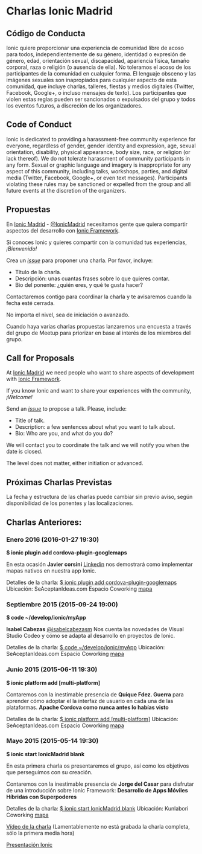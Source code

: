 # Charlas Ionic Madrid

## Código de Conducta

Ionic quiere proporcionar una experiencia de comunidad libre de acoso para todos, independientemente de su género, identidad o expresión de género, edad, orientación sexual, discapacidad, apariencia física, tamaño corporal, raza o religión (o ausencia de ella). No toleramos el acoso de los participantes de la comunidad en cualquier forma. El lenguaje obsceno y las imágenes sexuales son inapropiados para cualquier aspecto de esta comunidad, que incluye charlas, talleres, fiestas y medios digitales (Twitter, Facebook, Google+, o incluso mensajes de texto). Los participantes que violen estas reglas pueden ser sancionados o expulsados del grupo y todos los eventos futuros, a discreción de los organizadores.

## Code of Conduct

Ionic is dedicated to providing a harassment-free community experience for everyone, regardless of gender, gender identity and expression, age, sexual orientation, disability, physical appearance, body size, race, or religion (or lack thereof). We do not tolerate harassment of community participants in any form. Sexual or graphic language and imagery is inappropriate for any aspect of this community, including talks, workshops, parties, and digital media (Twitter, Facebook, Google+, or even text messages). Participants violating these rules may be sanctioned or expelled from the group and all future events at the discretion of the organizers.

## Propuestas

En [Ionic Madrid](http://www.meetup.com/Ionic-Madrid/) - [@IonicMadrid](https://twitter.com/IonicMadrid)
necesitamos gente que quiera compartir aspectos del desarrollo con [Ionic Framework](http://ionicframework.com/).

Si conoces Ionic y quieres compartir con la comunidad tus experiencias, *¡Bienvenido!*

Crea un [_issue_](https://github.com/IonicSpain/IonicMadrid/issues/new)
para proponer una charla. Por favor, incluye:

* Título de la charla.
* Descripción: unas cuantas frases sobre lo que quieres contar.
* Bio del ponente: ¿quién eres, y qué te gusta hacer?

Contactaremos contigo para coordinar la charla y te avisaremos cuando la fecha esté cerrada.

No importa el nivel, sea de iniciación o avanzado.

Cuando haya varias charlas propuestas lanzaremos una encuesta a través del grupo de Meetup para priorizar en base al interés de los miembros del grupo.

## Call for Proposals

At [Ionic Madrid](http://www.meetup.com/Ionic-Madrid/)
we need people who want to share aspects of development with [Ionic Framework](http://ionicframework.com/).

If you know Ionic and want to share your experiences with the community, *¡Welcome!*

Send an [_issue_](https://github.com/IonicSpain/IonicMadrid/issues/new)
to propose a talk. Please, include:

* Title of talk.
* Description: a few sentences about what you want to talk about.
* Bio: Who are you, and what do you do?

We will contact you to coordinate the talk and we will notify you when the date is closed.

The level does not matter, either initiation or advanced.

## Próximas Charlas Previstas

La fecha y estructura de las charlas puede cambiar sin previo aviso,
según disponibilidad de los ponentes y las localizaciones.


## Charlas Anteriores:

### Enero 2016 (2016-01-27 19:30)

**$ ionic plugin add cordova-plugin-googlemaps**

En esta ocasión **Javier corsini** [Linkedin](https://www.linkedin.com/in/javiercorsini) nos demostrará como implementar mapas nativos en nuestra app Ionic.

Detalles de la charla: [$ ionic plugin add cordova-plugin-googl­emaps](http://www.meetup.com/Ionic-Madrid/events/228059853/) Ubicación: SeAceptanIdeas.com Espacio Coworking [mapa](https://www.google.com/maps/place/Calle+de+Gutierre+de+Cetina,+24,+28017+Madrid,+Espa%C3%B1a/@40.432883,-3.643554,17z/data=!4m2!3m1!1s0xd422f404b712cb1:0xd3b409da9fc66987?hl=es)

### Septiembre 2015 (2015-09-24 19:00)

**$ code ~/develop/ionic/myApp**

**Isabel Cabezas** [@isabelcabezasm](https://twitter.com/isabelcabezasm) Nos cuenta las novedades de Visual Studio Codeo y cómo se adapta al desarrollo en proyectos de Ionic.

Detalles de la charla: [$ code ~/develop/ionic/myApp](http://www.meetup.com/Ionic-Madrid/events/225252831/) Ubicación: SeAceptanIdeas.com Espacio Coworking [mapa](https://www.google.com/maps/place/Calle+de+Gutierre+de+Cetina,+24,+28017+Madrid,+Espa%C3%B1a/@40.432883,-3.643554,17z/data=!4m2!3m1!1s0xd422f404b712cb1:0xd3b409da9fc66987?hl=es)

### Junio 2015 (2015-06-11 19:30)

**$ ionic platform add [multi-platform]**

Contaremos con la inestimable presencia de **Quique Fdez. Guerra** para aprender cómo adoptar el la interfaz de usuario en cada una de las plataformas. **Apache Cordova como nunca antes lo habías visto**

Detalles de la charla: [$ ionic platform add [multi-platform]](http://www.meetup.com/Ionic-Madrid/events/221887770/) Ubicación: SeAceptanIdeas.com Espacio Coworking [mapa](https://www.google.com/maps/place/Calle+de+Gutierre+de+Cetina,+24,+28017+Madrid,+Espa%C3%B1a/@40.432883,-3.643554,17z/data=!4m2!3m1!1s0xd422f404b712cb1:0xd3b409da9fc66987?hl=es)

### Mayo 2015 (2015-05-14 19:30)

**$ ionic start IonicMadrid blank**

En esta primera charla os presentaremos el grupo, así como los objetivos que perseguimos con su creación.

Contaremos con la inestimable presencia de **Jorge del Casar** para disfrutar de una introducción sobre Ionic Framework: **Desarrollo de Apps Móviles Híbridas con Superpoderes**

Detalles de la charla: [$ ionic start IonicMadrid blank](http://www.meetup.com/Ionic-Madrid/events/221700958/)
Ubicación: Kunlabori Coworking [mapa](http://maps.google.com/maps?f=q&hl=en&q=calle+eduardo+vicente+7%2C+Madrid%2C+es)

[Vídeo de la charla](https://www.youtube.com/watch?v=L1PWFDL8GFo) (Lamentablemente no está grabada la charla completa, sólo la primera media hora)

[Presentación Ionic](http://ionicframework.com/present-ionic/slides/#/)
